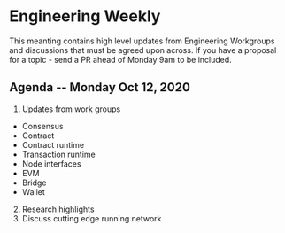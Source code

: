 # Engineering Weekly

This meanting contains high level updates from Engineering Workgroups and discussions that must be agreed upon across.
If you have a proposal for a topic - send a PR ahead of Monday 9am to be included.

## Agenda -- Monday Oct 12, 2020

1. Updates from work groups
 - Consensus
 - Contract
 - Contract runtime
 - Transaction runtime
 - Node interfaces
 - EVM
 - Bridge
 - Wallet
2. Research highlights
3. Discuss cutting edge running network
